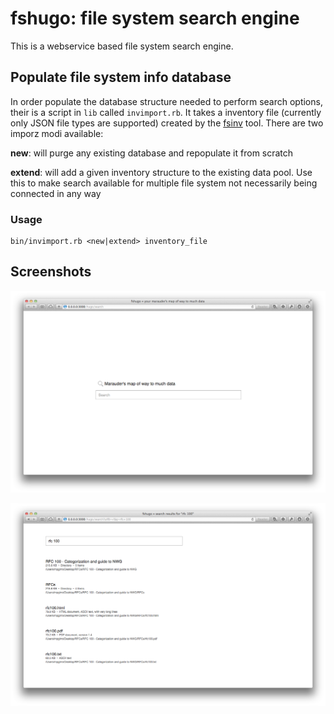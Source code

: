 # fshugo: file system search engine

This is a webservice based file system search engine. 

## Populate file system info database

In order populate the database structure needed to perform search options, their is a script in ```lib``` called ```invimport.rb```. It takes a inventory file (currently only JSON file types are supported) created by the [fsinv](https://github.com/mpgirro/fsinv) tool. There are two imporz modi available:

**new**: will purge any existing database and repopulate it from scratch

**extend**: will add a given inventory structure to the existing data pool. Use this to make search available for multiple file system not necessarily being connected in any way

### Usage

	bin/invimport.rb <new|extend> inventory_file

## Screenshots

![Screenshot 1](https://github.com/mpgirro/fshugo/blob/master/public/Screenshot%201.png)

![Screenshot 2](https://github.com/mpgirro/fshugo/blob/master/public/Screenshot%202.png)